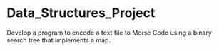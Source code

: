 # Data_Structures_Project
 Develop a program to encode a text file to Morse Code using a binary search tree that implements a map.
